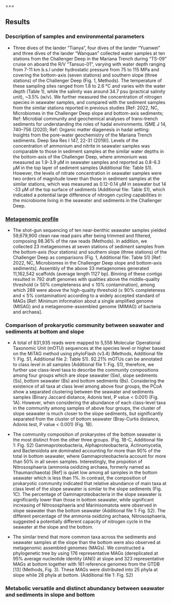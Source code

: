 <!--
 * @Date: 2022-09-11 16:17:53
 * @LastEditors: Hwrn
 * @LastEditTime: 2022-09-11 17:32:13
 * @FilePath: /2021_09-MT10kSW/docs/Results.1.md
 * @Description:
-->

===
## Results

### Description of samples and environmental parameters
-
    Three dives of the lander “Tianya”, four dives of the lander “Yuanwei” and three dives of the lander “Wanquan” collected water samples at ten stations from the Challenger Deep in the Mariana Trench during “TS-09” cruise on aboard the R/V “Tansuo-01”, varying with water depth ranging from 7-11 km b.s.l under hydrostatic pressure from 75 to 115 MPa and covering the bottom-axis (seven stations) and southern slope (three stations) of the Challenger Deep (Fig. 1, Methods).
    The temperature of these sampling sites ranged from 1.8 to 2.6 °C and varies with the water depth (Table 1),
        while the salinity was around 34.7 psu (practical salinity unit), ~3.5% (w/v).
    We further measured the concentration of nitrogen species in seawater samples,
        and compared with the sediment samples from the similar stations reported in previous studies
        [Ref: 2022, NC, Microbiomes in the Challenger Deep slope and bottom-axis sediments; Ref: Microbial community and geochemical analyses of trans-trench sediments for understanding the roles of hadal environments. ISME J 14, 740–756 (2020); Ref: Organic matter diagenesis in hadal setting: Insights from the pore-water geochemistry of the Mariana Trench sediments. Deep Sea Res I 147, 22-31 (2019)].
    Levels of the concentration of ammonium and nitrite in seawater samples
        was comparable to those in sediment samples at the similar water depths in the bottom-axis of the Challenger Deep,
        where ammonium was measured as 1.9-3.9 μM in seawater samples and reported as 0.8-6.3 μM in the top layer of sediment samples (Additional file: Table S1).
    However, the levels of nitrate concentration in seawater samples
        were two orders of magnitude lower than those in sediment samples at the similar stations,
        which was measured as 0.12-0.14 μM in seawater but 14 -33 μM of the top surface of sediments (Additional file: Table S1),
        which indicated a potential large difference of nitrogen cycling capabilities
        in the microbiome living in the seawater and sediments in the Challenger Deep.

### [Metagenomic profile](../results/Rmd/check_results.Rmd)
-
    The shot-gun sequencing of ten near-benthic seawater samples
        yielded 59,679,900 clean raw read pairs after being trimmed and filtered, composing 98.36% of the raw reads
        (Methods).
    In addition, we collected
        23 metagenomes at seven stations of sediment samples from the bottom-axis (four stations) and southern slope (three stations) of the Challenger Deep as comparisons
        (Fig. 1, Additional file: Table S1) [Ref: 2022, NC, Microbiomes in the Challenger Deep slope and bottom-axis sediments].
    Assembly of the above 33 metagenomes generated 11,162,542 scaffolds (average length 1127 bp).
    Binning of these contigs resulted in 792 draft genomes with qualities above the middle-quality threshold (≥ 50% completeness and ≤ 10% contamination),
        among which 289 were above the high-quality threshold (≥ 90% completeness and ≤ 5% contamination) according to a widely accepted standard of MAGs
        [Ref: Minimum information about a single amplified genome (MISAG) and a metagenome-assembled genome (MIMAG) of bacteria and archaea].

### Comparison of prokaryotic community between seawater and sediments at bottom and slope
-
    A total of 831,935 reads were mapped to 5,556 Molecular Operational Taxonomic Unit (mOTU) sequences at the species level or higher based on the MiTAG method using phyloFlash (v3.4)
        (Methods, Additional file 1: Fig. S1, Additional file 2: Table S1).
    92.21% mOTUs can be annotated to class level in all samples
        (Additional file 1: Fig. S1),
        therefore, we further use class-level taxa to describe the community compositions among four groups
        which are slope seawater (Sw), slope sediments (Ss), bottom seawater (Bs) and bottom sediments (Bs).
    Considering the existence of all taxa at class level among above four groups, the PCoA show a separated clustering between the seawater and sediments samples (Binary Jaccard distance, Adonis test, P value < 0.001)
        (Fig. 1A).
    However, when considering the abundance of each class-level taxa in the community among samples of above four groups, the cluster of slope seawater is much closer to the slope sediments, but significantly separated from the cluster of bottom seawater (Bray-Curtis distance, Adonis test, P value < 0.001)
        (Fig. 1B).

-
    The community composition of prokaryotes of the bottom seawater is the most distinct from the other three groups.
        (Fig. 1B-C, Additional file 1: Fig. S2)
    Gammaproteobacteria, Alphaproteobacteria, Actinomycetia, and Bacteroidota are dominated accounting for more than 90% of the total in bottom seawater, where Gammaproteobacteria account for more than 50% in all seven samples.
    Interestingly, the propotion of Nitrososphaeria (ammonia oxidizing archaea, formerly named as Thaumarchaeota) [Ref] is quiet low among all samples in the bottom seawater which is less than 1%.
    In contrast, the composition of prokaryotic community indicated that relative abundance of main taxa at class level of the slope seawater is similar to the slope sediments
        (Fig. 1C).
    The percentage of Gammaproteobacteria in the slope seawater is significantly lower than those in bottom seawater, while significant increasing of Nitrososphaeria and Marinisomatota were observed in slope seawater than the bottom seawater
        (Additional file 1: Fig. S2).
    The different percentage of the ammonia oxidizing archaea, Nitrososphaeria, suggested a potentially different capacity of nitrogen cycle in the seawater at the slope and the bottom.

-
    The similar trend that more common taxa across the sediments and seawater samples at the slope than the bottom were also observed at metagenomic assembled genomes (MAGs).
    We constructed a phylogenetic tree by using 176 representative MAGs (dereplicated at 95% average nucleotide identity (ANI)) at slope and 323 representative MAGs at bottom together with 161 reference genomes from the GTDB
        [13] (Methods, Fig. 3).
    These MAGs were distributed into 25 phyla at slope while 28 phyla at bottom.
        (Additional file 1: Fig. S2)

### Metabolic versatile and distinct abundancy between seawater and sediments in slope and bottom
